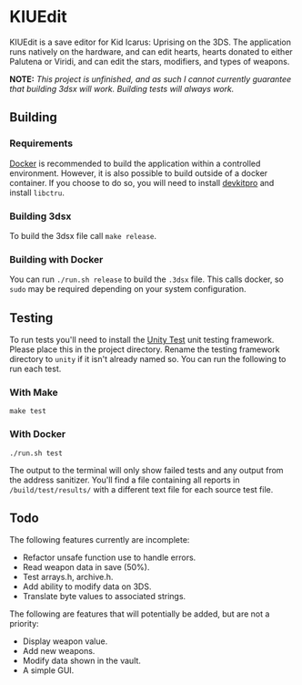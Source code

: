# KIUEdit
KIUEdit is a save editor for Kid Icarus: Uprising on the 3DS. The application runs natively on the hardware, and can edit hearts, hearts donated to either Palutena or Viridi, and can edit the stars, modifiers, and types of weapons.

**NOTE:** *This project is unfinished, and as such I cannot currently guarantee that building 3dsx will work. Building tests will always work.*

## Building
### Requirements
[Docker](https://www.docker.com/) is recommended to build the application within a controlled environment. However, it is also possible to build outside of a docker container. If you choose to do so, you will need to install [devkitpro](https://devkitpro.org/wiki/Getting_Started) and install `libctru`.

### Building 3dsx

To build the 3dsx file call `make release`.

### Building with Docker
You can run `./run.sh release` to build the `.3dsx` file. This calls docker, so `sudo` may be required depending on your system configuration.

## Testing
To run tests you'll need to install the [Unity Test](https://github.com/ThrowTheSwitch/Unity) unit testing framework. Please place this in the project directory. Rename the testing framework directory to `unity` if it isn't already named so. You can run the following to run each test.

### With Make
```
make test
```

### With Docker
```
./run.sh test
```

The output to the terminal will only show failed tests and any output from the address sanitizer. You'll find a file containing all reports in `/build/test/results/` with a different text file for each source test file.

## Todo
The following features currently are incomplete:
- Refactor unsafe function use to handle errors.
- Read weapon data in save (50%).
- Test arrays.h, archive.h.
- Add ability to modify data on 3DS.
- Translate byte values to associated strings.

The following are features that will potentially be added, but are not a priority:
- Display weapon value.
- Add new weapons.
- Modify data shown in the vault.
- A simple GUI.
